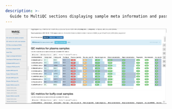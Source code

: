 ```yaml
---
description: >-
  Guide to MultiQC sections displaying sample meta information and pass/fail/warn metrics.
---
```




![](../.gitbook/assets/meta.png)
